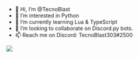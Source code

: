 
- 👋 Hi, I’m @TecnoBlast
- 👀 I’m interested in Python
- 🌱 I’m currently learning Lua & TypeScript
- 💞️ I’m looking to collaborate on Discord.py bots.
- 📫 Reach me on Discord: TecnoBlast303#2500

<img src="https://discord.c99.nl/widget/theme-2/671016746831839234.png"/>

<!---
TecnoBlast/TecnoBlast is a ✨ special ✨ repository because its `README.md` (this file) appears on your GitHub profile.
You can click the Preview link to take a look at your changes.
--->
